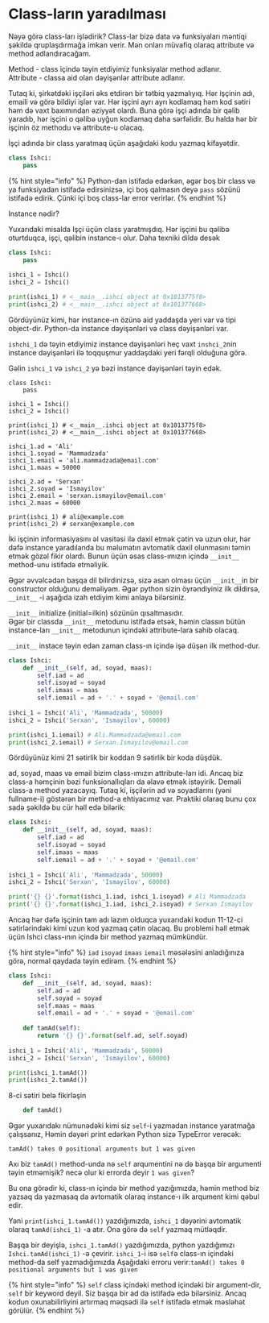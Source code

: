 # Class-ların yaradılması

Nəyə görə class-ları işlədirik? Class-lar bizə data və funksiyaları məntiqi şəkildə qruplaşdırmağa imkan verir. Mən onları müvafiq olaraq attribute və method adlandıracağam. 

Method - class içində təyin etdiyimiz funksiyalar method adlanır.  
Attribute - classa aid olan dəyişənlər attribute adlanır.

Tutaq ki, şirkətdəki işçiləri əks etdirən bir tətbiq yazmalıyıq. Hər işçinin adı, emaili və görə bildiyi işlər var. Hər işçini ayrı ayrı kodlamaq həm kod sətiri həm də vaxt baxımından əziyyət olardı. Buna görə işçi adında bir qəlib yaradıb, hər işçini o qəlibə uyğun kodlamaq daha sərfəlidir. Bu halda hər bir işçinin öz methodu və attribute-u olacaq.

İşçi adında bir class yaratmaq üçün aşağıdaki kodu yazmaq kifayətdir.

```python
class Ishci:
    pass
```

{% hint style="info" %}
Python-dan istifadə edərkən, əgər boş bir class və ya funksiyadan istifadə edirsinizsə, içi boş qalmasın deyə `pass` sözünü istifadə edirik. Çünki içi boş class-lar error verirlər.
{% endhint %}

Instance nədir?

Yuxarıdaki misalda Işçi üçün class yaratmışdıq. Hər işçini bu qəlibə oturtduqca, işçi, qəlibin instance-ı olur. Daha texniki dildə desək

```python
class Ishci:
    pass
    
ishci_1 = Ishci()
ishci_2 = Ishci()

print(ishci_1) # <__main__.ishci object at 0x1013775f8>
print(ishci_2) # <__main__.ishci object at 0x101377668>
```



Gördüyünüz kimi, hər instance-ın özünə aid yaddaşda yeri var və tipi object-dir. Python-da instance dəyişənləri və class dəyişənləri var.

`ishchi_1` də təyin etdiyimiz instance dəyişənləri heç vaxt `inshci_2`nin instance dəyişənləri ilə toqquşmur yaddaşdaki yeri fərqli olduğuna görə.

Gəlin `ishci_1` və `ishci_2` yə bəzi instance dəyişənləri təyin edək.

 

```text
class Ishci:
    pass
    
ishci_1 = Ishci()
ishci_2 = Ishci()

print(ishci_1) # <__main__.ishci object at 0x1013775f8>
print(ishci_2) # <__main__.ishci object at 0x101377668>

ishci_1.ad = 'Ali'
ishci_1.soyad = 'Mammadzada'
ishci_1.email = 'ali.mammadzada@email.com'
ishci_1.maas = 50000

ishci_2.ad = 'Serxan'
ishci_2.soyad = 'Ismayilov'
ishci_2.email = 'serxan.ismayilov@email.com'
ishci_2.maas = 60000

print(ishci_1) # ali@example.com
print(ishci_2) # serxan@example.com
```

İki işçinin informasiyasını əl vasitəsi ilə daxil etmək çətin və uzun olur, hər dəfə instance yaradılanda bu məlumatın avtomatik daxil olunmasını təmin etmək gözəl fikir olardı. Bunun üçün əsas class-ımızın içində `__init__` method-unu istifadə etməliyik.

Əgər əvvəlcədən başqa dil bilirdinizsə, sizə asan olması üçün `__init__`in bir constructor olduğunu deməliyəm. Əgər python sizin öyrəndiyiniz ilk dildirsə, `__init__` -i aşağıda izah etdiyim kimi anlaya bilərsiniz.

`__init__` initialize \(initial=ilkin\) sözünün qısaltmasıdır.   
Əgər bir classda `__init__` metodunu istifadə etsək, həmin classın bütün instance-ları `__init__` metodunun içindəki attribute-lara sahib olacaq.

`__init__` instace təyin edən zaman class-ın içində işə düşən ilk method-dur.

```python
class Ishci:
    def __init__(self, ad, soyad, maas):
        self.iad = ad
        self.isoyad = soyad
        self.imaas = maas
        self.iemail = ad + '.' + soyad + '@email.com'
    
ishci_1 = Ishci('Ali', 'Mammadzada', 50000)
ishci_2 = Ishci('Serxan', 'Ismayilov', 60000)

print(ishci_1.iemail) # Ali.Mammadzada@email.com
print(ishci_2.iemail) # Serxan.Ismayilov@email.com
```

Gördüyünüz kimi 21 sətirlik bir koddan 9 sətirlik bir koda düşdük.

ad, soyad, maas və email bizim class-ımızın attribute-ları idi. Ancaq biz class-a həmçinin bəzi funksionallıqları da əlavə etmək istəyirik. Deməli class-a method yazacayıq. Tutaq ki, işçilərin ad və soyadlarını \(yəni fullname-i\) göstərən bir method-a ehtiyacımız var. Praktiki olaraq bunu çox sadə şəkildə bu cür həll edə bilərik:

```python
class Ishci:
    def __init__(self, ad, soyad, maas):
        self.iad = ad
        self.isoyad = soyad
        self.imaas = maas
        self.iemail = ad + '.' + soyad + '@email.com'
    
ishci_1 = Ishci('Ali', 'Mammadzada', 50000)
ishci_2 = Ishci('Serxan', 'Ismayilov', 60000)

print('{} {}'.format(ishci_1.iad, ishci_1.isoyad) # Ali Mammadzada
print('{} {}'.format(ishci_1.iad, ishci_2.isoyad) # Serxan Ismayilov
```

Ancaq hər dəfə işçinin tam adı lazım olduqca yuxarıdaki kodun 11-12-ci sətirlərindəki kimi uzun kod yazmaq çətin olacaq. Bu problemi həll etmək üçün Ishci class-ının içində bir method yazmaq mümkündür. 

{% hint style="info" %}
`iad` `isoyad` `imaas` `iemail` məsələsini anladığınıza görə, normal qaydada təyin edirəm.
{% endhint %}

```python
class Ishci:
    def __init__(self, ad, soyad, maas):
        self.ad = ad
        self.soyad = soyad
        self.maas = maas
        self.email = ad + '.' + soyad + '@email.com'
        
    def tamAd(self):
        return '{} {}'.format(self.ad, self.soyad)
        
ishci_1 = Ishci('Ali', 'Mammadzada', 50000)
ishci_2 = Ishci('Serxan', 'Ismayilov', 60000)

print(ishci_1.tamAd())
print(ishci_2.tamAd()) 
```

 8-ci sətiri belə fikirləşin 

```python
    def tamAd()
```

Əgər yuxarıdakı nümunədəki kimi siz `self`-i yazmadan instance yaratmağa çalışsanız, Həmin dəyəri print edərkən Python sizə TypeError verəcək:

`tamAd() takes 0 positional arguments but 1 was given`

Axı biz `tamAd()` method-unda nə `self` arqumentini nə də başqa bir argumenti təyin etməmişik? necə olur ki errorda deyir `1 was given`? 

Bu ona görədir ki, class-ın içində bir method yazığımızda, həmin method biz yazsaq da yazmasaq da avtomatik olaraq instance-ı ilk arqument kimi qəbul edir.  

Yəni `print(ishci_1.tamAd())` yazdığımızda, `ishci_1` dəyərini avtomatik olaraq `tamAd(ishci_1)` -a atır. Ona görə də `self` yazmaq mütləqdir.

Başqa bir deyişlə, `ishci_1.tamAd()` yazdığımızda, python yazdığımızı `Ishci.tamAd(ishci_1)` -ə çevirir. `ishci_1`-i isə `self`ə class-ın içindəki method-da self yazmadığımızda  Aşağıdaki erroru verir:`tamAd() takes 0 positional arguments but 1 was given`

{% hint style="info" %}
`self` class içindəki method içindəki bir  argument-dir, `self` bir keyword deyil. Siz başqa bir ad da istifadə edə bilərsiniz. Ancaq kodun oxunabilirliyini artırmaq məqsədi ilə `self` istifadə etmək məsləhət görülür. 
{% endhint %}

